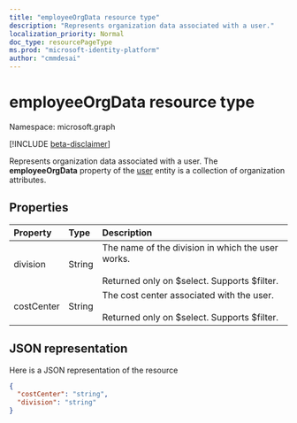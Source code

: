 ```yaml
---
title: "employeeOrgData resource type"
description: "Represents organization data associated with a user." 
localization_priority: Normal
doc_type: resourcePageType
ms.prod: "microsoft-identity-platform"
author: "cmmdesai"
---
```


# employeeOrgData resource type

Namespace: microsoft.graph

[!INCLUDE [beta-disclaimer](../../includes/beta-disclaimer.md)]

Represents organization data associated with a user. The **employeeOrgData** property of the [user](user.md) entity is a collection of organization attributes.

## Properties
| Property       | Type    |Description|
|:---------------|:--------|:----------|
| division | String | The name of the division in which the user works. <br><br>Returned only on $select. Supports $filter. |
| costCenter | String | The cost center associated with the user. <br><br>Returned only on $select. Supports $filter. |

## JSON representation

Here is a JSON representation of the resource

<!-- {
  "blockType": "resource",
  "optionalProperties": [],
  "@odata.type": "microsoft.graph.employeeOrgData"
}-->

```json
{
  "costCenter": "string",
  "division": "string"
}
```

<!-- uuid: 8fcb5dbc-d5aa-4681-8e31-b001d5168d79
2020-10-24 14:57:30 UTC -->
<!--
{
  "type": "#page.annotation",
  "description": "employeeOrgData resource",
  "keywords": "",
  "section": "documentation",
  "tocPath": "",
  "suppressions": []
}
-->
